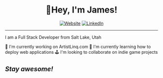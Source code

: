 <h1 align="center">👋Hey, I'm James!</h1>

<p align="center">
    <a href="http://artistlinq.com/"><img alt="Website" src="https://img.shields.io/badge/Visit-ArtistLinq.com-green?logo=rss&style=for-the-badge"></a>
    <a href="https://www.linkedin.com/in/jrichm444/"><img alt="LinkedIn" src="https://img.shields.io/badge/connect-James Richmond-green?logo=linkedin&style=for-the-badge"></a>
</p>

<hr>

I am a Full Stack Developer from Salt Lake, Utah

  🔧  I'm currently working on ArtistLinq.com
  📖  I'm currently learning how to deploy web applications
  🕹️  I'm looking to collaborate on indie game projects

<h2><i>Stay awesome!</i></h2>
